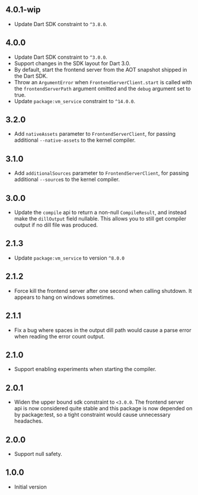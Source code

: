 ## 4.0.1-wip

- Update Dart SDK constraint to `^3.8.0`.

## 4.0.0

- Update Dart SDK constraint to `^3.0.0`.
- Support changes in the SDK layout for Dart 3.0.
- By default, start the frontend server from the AOT snapshot shipped in the
  Dart SDK.
- Throw an `ArgumentError` when `FrontendServerClient.start` is called with the
  `frontendServerPath` argument omitted and the `debug` argument set to true.
- Update `package:vm_service` constraint to `^14.0.0`.

## 3.2.0

- Add `nativeAssets` parameter to `FrontendServerClient`, for passing
  additional `--native-assets` to the kernel compiler.

## 3.1.0

- Add `additionalSources` parameter to `FrontendServerClient`, for passing
  additional `--source`s to the kernel compiler.

## 3.0.0

- Update the `compile` api to return a non-null `CompileResult`, and instead
  make the `dillOutput` field nullable. This allows you to still get compiler
  output if no dill file was produced.

## 2.1.3

- Update `package:vm_service` to version `^8.0.0`

## 2.1.2

- Force kill the frontend server after one second when calling shutdown. It
  appears to hang on windows sometimes.

## 2.1.1

- Fix a bug where spaces in the output dill path would cause a parse error when
  reading the error count output.

## 2.1.0

- Support enabling experiments when starting the compiler.

## 2.0.1

- Widen the upper bound sdk constraint to `<3.0.0`. The frontend server api is
  now considered quite stable and this package is now depended on by
  package:test, so a tight constraint would cause unnecessary headaches.

## 2.0.0

- Support null safety.

## 1.0.0

- Initial version
